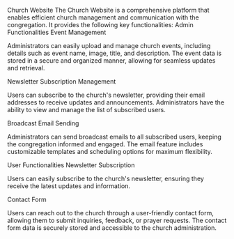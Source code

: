 Church Website
The Church Website is a comprehensive platform that enables efficient church management and communication with the congregation. It provides the following key functionalities:
Admin Functionalities
Event Management

Administrators can easily upload and manage church events, including details such as event name, image, title, and description.
The event data is stored in a secure and organized manner, allowing for seamless updates and retrieval.

Newsletter Subscription Management

Users can subscribe to the church's newsletter, providing their email addresses to receive updates and announcements.
Administrators have the ability to view and manage the list of subscribed users.

Broadcast Email Sending

Administrators can send broadcast emails to all subscribed users, keeping the congregation informed and engaged.
The email feature includes customizable templates and scheduling options for maximum flexibility.

User Functionalities
Newsletter Subscription

Users can easily subscribe to the church's newsletter, ensuring they receive the latest updates and information.

Contact Form

Users can reach out to the church through a user-friendly contact form, allowing them to submit inquiries, feedback, or prayer requests.
The contact form data is securely stored and accessible to the church administration.
